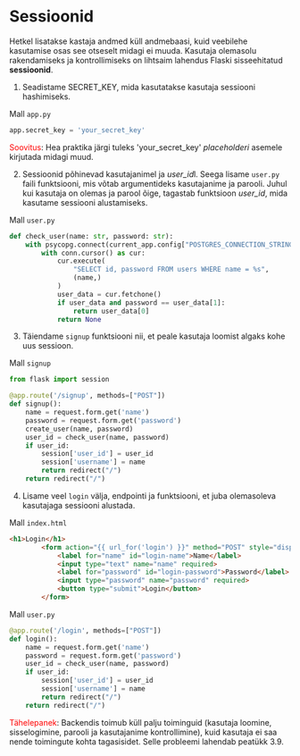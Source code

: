 # Sessioonid

Hetkel lisatakse kastaja andmed küll andmebaasi, kuid veebilehe kasutamise osas see otseselt midagi ei muuda. Kasutaja olemasolu rakendamiseks ja kontrollimiseks on lihtsaim lahendus Flaski sisseehitatud **sessioonid**.

1. Seadistame SECRET_KEY, mida kasutatakse kasutaja sessiooni hashimiseks. 

Mall `app.py`
```python
app.secret_key = 'your_secret_key'
```

<span style="color: red">Soovitus</span>: Hea praktika järgi tuleks 'your_secret_key' *placeholderi* asemele kirjutada midagi muud.

2. Sessioonid põhinevad kasutajanimel ja *user_id*l. Seega lisame `user.py` faili funktsiooni, mis võtab argumentideks kasutajanime ja parooli. Juhul kui kasutaja on olemas ja parool õige, tagastab funktsioon *user_id*, mida kasutame sessiooni alustamiseks.

Mall `user.py`
```python
def check_user(name: str, password: str):
    with psycopg.connect(current_app.config["POSTGRES_CONNECTION_STRING"]) as conn:
        with conn.cursor() as cur:
            cur.execute(
                "SELECT id, password FROM users WHERE name = %s",
                (name,)
            )
            user_data = cur.fetchone()
            if user_data and password == user_data[1]:
                return user_data[0]
            return None
```

3. Täiendame `signup` funktsiooni nii, et peale kasutaja loomist algaks kohe uus sessioon. 

Mall `signup`
```python
from flask import session

@app.route('/signup', methods=["POST"])
def signup():
    name = request.form.get('name')
    password = request.form.get('password')
    create_user(name, password)
    user_id = check_user(name, password)
    if user_id:
        session['user_id'] = user_id
        session['username'] = name
        return redirect("/")
    return redirect("/")
```

4.  Lisame veel `login` välja, endpointi ja funktsiooni, et juba olemasoleva kasutajaga sessiooni alustada.

Mall `index.html`
```html
<h1>Login</h1>
        <form action="{{ url_for('login') }}" method="POST" style="display:flex; flex-direction:column;">
            <label for="name" id="login-name">Name</label>
            <input type="text" name="name" required>
            <label for="password" id="login-password">Password</label>
            <input type="password" name="password" required>
            <button type="submit">Login</button>
        </form>
```

Mall `user.py`
```python
@app.route('/login', methods=["POST"])
def login():
    name = request.form.get('name')
    password = request.form.get('password')
    user_id = check_user(name, password)
    if user_id:
        session['user_id'] = user_id
        session['username'] = name
        return redirect("/")
    return redirect("/")
```

<span style="color: red">Tähelepanek</span>: Backendis toimub küll palju toiminguid (kasutaja loomine, sisselogimine, parooli ja kasutajanime kontrollimine), kuid kasutaja ei saa nende toimingute kohta tagasisidet. Selle probleemi lahendab peatükk 3.9.
